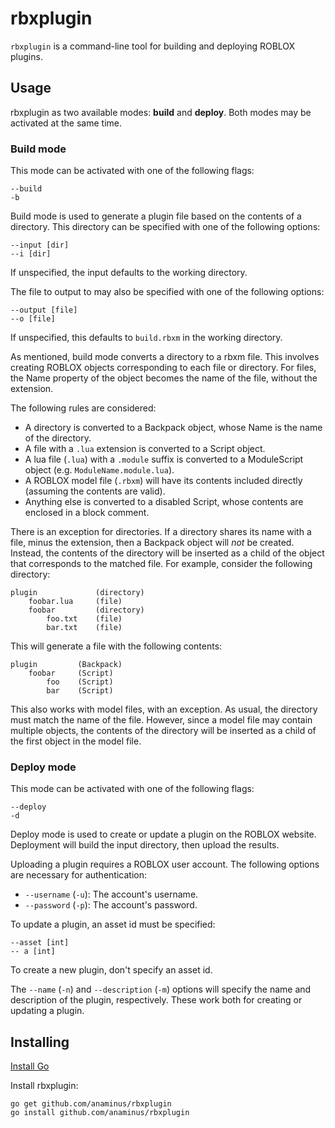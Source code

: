 # rbxplugin

`rbxplugin` is a command-line tool for building and deploying
ROBLOX plugins.

## Usage

rbxplugin as two available modes: **build** and **deploy**. Both modes may be
activated at the same time.

### Build mode

This mode can be activated with one of the following flags:

	--build
	-b

Build mode is used to generate a plugin file based on the contents of a
directory. This directory can be specified with one of the following options:

	--input [dir]
	--i [dir]

If unspecified, the input defaults to the working directory.

The file to output to may also be specified with one of the following options:

	--output [file]
	--o [file]

If unspecified, this defaults to `build.rbxm` in the working directory.

As mentioned, build mode converts a directory to a rbxm file. This involves
creating ROBLOX objects corresponding to each file or directory. For files,
the Name property of the object becomes the name of the file, without the
extension.

The following rules are considered:

- A directory is converted to a Backpack object, whose Name is the name of the
  directory.
- A file with a `.lua` extension is converted to a Script object.
- A lua file (`.lua`) with a `.module` suffix is converted to a ModuleScript
  object (e.g. `ModuleName.module.lua`).
- A ROBLOX model file (`.rbxm`) will have its contents included directly
  (assuming the contents are valid).
- Anything else is converted to a disabled Script, whose contents are enclosed
  in a block comment.

There is an exception for directories. If a directory shares its name with a
file, minus the extension, then a Backpack object will *not* be created.
Instead, the contents of the directory will be inserted as a child of the
object that corresponds to the matched file. For example, consider the
following directory:

	plugin             (directory)
	    foobar.lua     (file)
	    foobar         (directory)
	        foo.txt    (file)
	        bar.txt    (file)

This will generate a file with the following contents:

	plugin         (Backpack)
	    foobar     (Script)
	        foo    (Script)
	        bar    (Script)

This also works with model files, with an exception. As usual, the directory
must match the name of the file. However, since a model file may contain
multiple objects, the contents of the directory will be inserted as a child of
the first object in the model file.

### Deploy mode

This mode can be activated with one of the following flags:

	--deploy
	-d

Deploy mode is used to create or update a plugin on the ROBLOX website.
Deployment will build the input directory, then upload the results.

Uploading a plugin requires a ROBLOX user account. The following options are
necessary for authentication:

- `--username` (`-u`): The account's username.
- `--password` (`-p`): The account's password.

To update a plugin, an asset id must be specified:

	--asset [int]
	-- a [int]

To create a new plugin, don't specify an asset id.

The `--name` (`-n`) and `--description` (`-m`) options will specify the name
and description of the plugin, respectively. These work both for creating or
updating a plugin.

## Installing

[Install Go](http://golang.org/doc/install)

Install rbxplugin:

	go get github.com/anaminus/rbxplugin
	go install github.com/anaminus/rbxplugin
